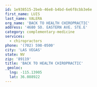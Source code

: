 ```yaml
---
id: 1e938515-2beb-46e8-b4bd-6e6f8cbb3e6e
first_name: LUIS
last_name: VALERA
org_name: 'BACK TO HEALTH CHIROPRACTIC'
address: '4680 SO. EASTERN AVE. STE.E'
category: complementary-medicine
services:
  - chiropractors
phone: '(702) 598-0500'
city: 'LAS VEGAS'
state: NV
zip: '89119'
title: 'BACK TO HEALTH CHIROPRACTIC'
_geoloc:
  lng: -115.13905
  lat: 36.088922
---
```

